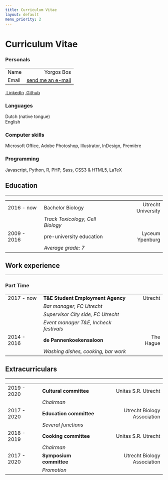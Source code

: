 ```yaml
---
title: Curriculum Vitae
layout: default
menu_priority: 2
---
```


<div class="text-center mb-5">

# Curriculum Vitae

</div>

<div class="row">
<!-- sidebar  -->
<div class="col-lg-3">

### Personals

<div class="cv-responsive" style="@media (min-width: 992px) {max-width:80%}">

|||
|:----------|----------------------:|
|Name       |Yorgos Bos             |
|Email      |[send me an e-mail][1] |

<div class="text-right">
<a class="btn btn-outline-secondary my-1" href="{{ site.linkedin }}" rel="noopener noreferrer"><i class="fab fa-linkedin"></i>&nbsp;LinkedIn</a> 
<a class="btn btn-outline-secondary my-1" href="{{ site.github_username | prepend: "https://github.com/" }}" rel="noopener noreferrer"><i class="fab fa-github"></i>&nbsp;Github</a>
</div>
</div>

### Languages
Dutch (native tongue)  
English

### Computer skills
Microsoft Office,
Adobe Photoshop,
Illustrator, InDesign,
Première

### Programming
Javascript, Python, R,
PHP, Sass, CSS3 &
HTML5, LaTeX

</div>

<!-- Main info -->
<div class="col">

 ## Education
 -----------

<div class="cv-responsive pb-4 mb-4" style="">

||||
|:--------------|:----------------------------------|----------------------:|
|2016 - now     |Bachelor Biology                   |Utrecht University     |
|               |_Track Toxicology, Cell Biology_   |                       |
|2009 - 2016    |pre-university education           |Lyceum Ypenburg        |
|               |_Average grade: 7_                 |                       |

</div>

## Work experience
-----------------

### Part Time

<div class="cv-responsive pb-4" style="">

||||
|:--------------|:--------------------------------------|----------------------:|
|2017 - now     |**T&E Student Employment Agency**      |Utrecht                |
|               |_Bar manager, FC Utrecht_              |                       |
|               |_Supervisor City side, FC Utrecht_     |                       |
|               |_Event manager T&E, Incheck festivals_  |                       |
|2014 - 2016    |**de Pannenkoekensaloon**              |The Hague              |
|               |_Washing dishes, cooking, bar work_    |                       |

</div>

## Extracurriculars
----------

<div class="cv-responsive pb-4" style="">

||||
|:--------------|:-----------------------------------|---------------------------:|
|2019 - 2020    |**Cultural committee**              |Unitas S.R. Utrecht         |
|               |_Chairman_                          |                            |
|2017 - 2020    |**Education committee**             |Utrecht Biology Association | 
|               |_Several functions_                 |                            |
|2018 - 2019    |**Cooking committee**                |Unitas S.R. Utrecht         |
|               |_Chairman_                          |                            |
|2017 - 2020    |**Symposium committee**              |Utrecht Biology Association |
|               |_Promotion_                         |                            |

</div>
</div>

</div>

[1]: /contact